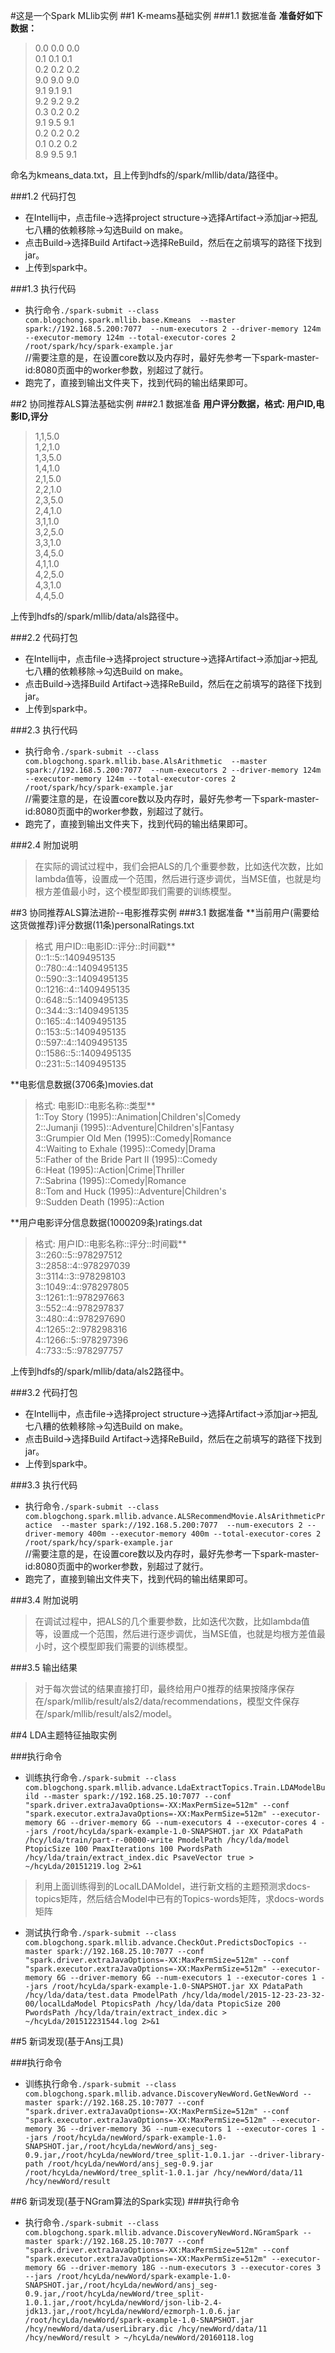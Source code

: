 #这是一个Spark MLlib实例
##1 K-meams基础实例
###1.1 数据准备
**准备好如下数据：**<br>
>0.0 0.0 0.0<br>
0.1 0.1 0.1<br>
0.2 0.2 0.2<br>
9.0 9.0 9.0<br>
9.1 9.1 9.1<br>
9.2 9.2 9.2<br>
0.3 0.2 0.2<br>
9.1 9.5 9.1<br>
0.2 0.2 0.2<br>
0.1 0.2 0.2<br>
8.9 9.5 9.1<br>

命名为kmeans_data.txt，且上传到hdfs的/spark/mllib/data/路径中。<br>

###1.2 代码打包
* 在Intellij中，点击file->选择project structure->选择Artifact->添加jar->把乱七八糟的依赖移除->勾选Build on make。<br>
* 点击Build->选择Build Artifact->选择ReBuild，然后在之前填写的路径下找到jar。<br>
* 上传到spark中。<br>

###1.3 执行代码
* 执行命令`./spark-submit --class com.blogchong.spark.mllib.base.Kmeans  --master spark://192.168.5.200:7077  --num-executors 2 --driver-memory 124m --executor-memory 124m --total-executor-cores 2  /root/spark/hcy/spark-example.jar`<br>
//需要注意的是，在设置core数以及内存时，最好先参考一下spark-master-id:8080页面中的worker参数，别超过了就行。<br>
* 跑完了，直接到输出文件夹下，找到代码的输出结果即可。<br>

##2 协同推荐ALS算法基础实例
###2.1 数据准备
**用户评分数据，格式: 用户ID,电影ID,评分**<br>
>1,1,5.0<br>
 1,2,1.0<br>
 1,3,5.0<br>
 1,4,1.0<br>
 2,1,5.0<br>
 2,2,1.0<br>
 2,3,5.0<br>
 2,4,1.0<br>
 3,1,1.0<br>
 3,2,5.0<br>
 3,3,1.0<br>
 3,4,5.0<br>
 4,1,1.0<br>
 4,2,5.0<br>
 4,3,1.0<br>
 4,4,5.0<br>

上传到hdfs的/spark/mllib/data/als路径中。<br>

###2.2 代码打包
* 在Intellij中，点击file->选择project structure->选择Artifact->添加jar->把乱七八糟的依赖移除->勾选Build on make。<br>
* 点击Build->选择Build Artifact->选择ReBuild，然后在之前填写的路径下找到jar。<br>
* 上传到spark中。<br>

###2.3 执行代码
* 执行命令`./spark-submit --class com.blogchong.spark.mllib.base.AlsArithmetic  --master spark://192.168.5.200:7077  --num-executors 2 --driver-memory 124m --executor-memory 124m --total-executor-cores 2  /root/spark/hcy/spark-example.jar`<br>
//需要注意的是，在设置core数以及内存时，最好先参考一下spark-master-id:8080页面中的worker参数，别超过了就行。<br>
* 跑完了，直接到输出文件夹下，找到代码的输出结果即可。<br>

###2.4 附加说明
>在实际的调试过程中，我们会把ALS的几个重要参数，比如迭代次数，比如lambda值等，设置成一个范围，然后进行逐步调优，当MSE值，也就是均根方差值最小时，这个模型即我们需要的训练模型。<br>

##3 协同推荐ALS算法进阶--电影推荐实例
###3.1 数据准备
**当前用户(需要给这货做推荐)评分数据(11条)personalRatings.txt<br>
>格式  用户ID::电影ID::评分::时间戳**<br>
>0::1::5::1409495135<br>
 0::780::4::1409495135<br>
 0::590::3::1409495135<br>
 0::1216::4::1409495135<br>
 0::648::5::1409495135<br>
 0::344::3::1409495135<br>
 0::165::4::1409495135<br>
 0::153::5::1409495135<br>
 0::597::4::1409495135<br>
 0::1586::5::1409495135<br>
 0::231::5::1409495135<br>

**电影信息数据(3706条)movies.dat<br>
>格式: 电影ID::电影名称::类型**<br>
>1::Toy Story (1995)::Animation|Children's|Comedy<br>
2::Jumanji (1995)::Adventure|Children's|Fantasy<br>
3::Grumpier Old Men (1995)::Comedy|Romance<br>
4::Waiting to Exhale (1995)::Comedy|Drama<br>
5::Father of the Bride Part II (1995)::Comedy<br>
6::Heat (1995)::Action|Crime|Thriller<br>
7::Sabrina (1995)::Comedy|Romance<br>
8::Tom and Huck (1995)::Adventure|Children's<br>
9::Sudden Death (1995)::Action<br>

**用户电影评分信息数据(1000209条)ratings.dat<br>
>格式: 用户ID::电影名称::评分::时间戳**<br>
>3::260::5::978297512<br>
3::2858::4::978297039<br>
3::3114::3::978298103<br>
3::1049::4::978297805<br>
3::1261::1::978297663<br>
3::552::4::978297837<br>
3::480::4::978297690<br>
4::1265::2::978298316<br>
4::1266::5::978297396<br>
4::733::5::978297757<br>

上传到hdfs的/spark/mllib/data/als2路径中。<br>

###3.2 代码打包
* 在Intellij中，点击file->选择project structure->选择Artifact->添加jar->把乱七八糟的依赖移除->勾选Build on make。<br>
* 点击Build->选择Build Artifact->选择ReBuild，然后在之前填写的路径下找到jar。<br>
* 上传到spark中。<br>

###3.3 执行代码
* 执行命令`./spark-submit --class com.blogchong.spark.mllib.advance.ALSRecommendMovie.AlsArithmeticPractice  --master spark://192.168.5.200:7077  --num-executors 2 --driver-memory 400m --executor-memory 400m --total-executor-cores 2  /root/spark/hcy/spark-example.jar`<br>
//需要注意的是，在设置core数以及内存时，最好先参考一下spark-master-id:8080页面中的worker参数，别超过了就行。<br>
* 跑完了，直接到输出文件夹下，找到代码的输出结果即可。<br>

###3.4 附加说明
>在调试过程中，把ALS的几个重要参数，比如迭代次数，比如lambda值等，设置成一个范围，然后进行逐步调优，当MSE值，也就是均根方差值最小时，这个模型即我们需要的训练模型。<br>

###3.5 输出结果
>对于每次尝试的结果直接打印，最终给用户0推荐的结果按降序保存在/spark/mllib/result/als2/data/recommendations，模型文件保存在/spark/mllib/result/als2/model。


##4 LDA主题特征抽取实例

###执行命令  

* 训练执行命令`./spark-submit --class com.blogchong.spark.mllib.advance.LdaExtractTopics.Train.LDAModelBuild --master spark://192.168.25.10:7077 --conf "spark.driver.extraJavaOptions=-XX:MaxPermSize=512m" --conf "spark.executor.extraJavaOptions=-XX:MaxPermSize=512m" --executor-memory 6G --driver-memory 6G --num-executors 4 --executor-cores 4 --jars /root/hcyLda/spark-example-1.0-SNAPSHOT.jar XX PdataPath /hcy/lda/train/part-r-00000-write PmodelPath /hcy/lda/model PtopicSize 100 PmaxIterations 100 PwordsPath /hcy/lda/train/extract_index.dic PsaveVector true > ~/hcyLda/20151219.log 2>&1`  

> 利用上面训练得到的LocalLDAMoldel，进行新文档的主题预测求docs-topics矩阵，然后结合Model中已有的Topics-words矩阵，求docs-words矩阵

* 测试执行命令`./spark-submit --class com.blogchong.spark.mllib.advance.CheckOut.PredictsDocTopics --master spark://192.168.25.10:7077 --conf "spark.driver.extraJavaOptions=-XX:MaxPermSize=512m" --conf "spark.executor.extraJavaOptions=-XX:MaxPermSize=512m" --executor-memory 6G --driver-memory 6G --num-executors 1 --executor-cores 1 --jars /root/hcyLda/spark-example-1.0-SNAPSHOT.jar XX PdataPath /hcy/lda/data/test.data PmodelPath /hcy/lda/model/2015-12-23-23-32-00/localLdaModel PtopicsPath /hcy/lda/data PtopicSize 200 PwordsPath /hcy/lda/train/extract_index.dic > ~/hcyLda/201512231544.log 2>&1`

##5 新词发现(基于Ansj工具)

###执行命令  

* 训练执行命令`./spark-submit --class com.blogchong.spark.mllib.advance.DiscoveryNewWord.GetNewWord --master spark://192.168.25.10:7077 --conf "spark.driver.extraJavaOptions=-XX:MaxPermSize=512m" --conf "spark.executor.extraJavaOptions=-XX:MaxPermSize=512m" --executor-memory 3G --driver-memory 3G --num-executors 1 --executor-cores 1 --jars /root/hcyLda/newWord/spark-example-1.0-SNAPSHOT.jar,/root/hcyLda/newWord/ansj_seg-0.9.jar,/root/hcyLda/newWord/tree_split-1.0.1.jar --driver-library-path /root/hcyLda/newWord/ansj_seg-0.9.jar /root/hcyLda/newWord/tree_split-1.0.1.jar /hcy/newWord/data/11 /hcy/newWord/result`  

##6 新词发现(基于NGram算法的Spark实现)
###执行命令
* 执行命令`./spark-submit --class com.blogchong.spark.mllib.advance.DiscoveryNewWord.NGramSpark --master spark://192.168.25.10:7077 --conf "spark.driver.extraJavaOptions=-XX:MaxPermSize=512m" --conf "spark.executor.extraJavaOptions=-XX:MaxPermSize=512m" --executor-memory 6G --driver-memory 18G --num-executors 3 --executor-cores 3 --jars /root/hcyLda/newWord/spark-example-1.0-SNAPSHOT.jar,/root/hcyLda/newWord/ansj_seg-0.9.jar,/root/hcyLda/newWord/tree_split-1.0.1.jar,/root/hcyLda/newWord/json-lib-2.4-jdk13.jar,/root/hcyLda/newWord/ezmorph-1.0.6.jar /root/hcyLda/newWord/spark-example-1.0-SNAPSHOT.jar /hcy/newWord/data/userLibrary.dic /hcy/newWord/data/11 /hcy/newWord/result > ~/hcyLda/newWord/20160118.log`
